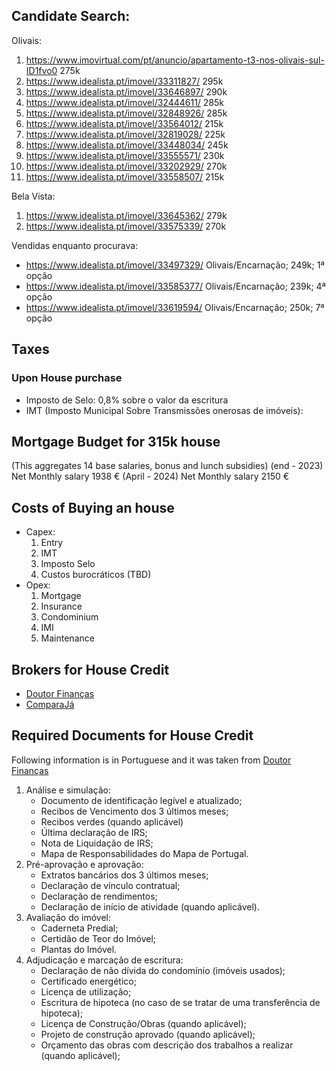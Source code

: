 ## Candidate Search:

Olivais:
1. https://www.imovirtual.com/pt/anuncio/apartamento-t3-nos-olivais-sul-ID1fvo0 275k
2. https://www.idealista.pt/imovel/33311827/ 295k
3. https://www.idealista.pt/imovel/33646897/ 290k
4. https://www.idealista.pt/imovel/32444611/ 285k
5. https://www.idealista.pt/imovel/32848926/ 285k
6. https://www.idealista.pt/imovel/33564012/ 215k
7. https://www.idealista.pt/imovel/32819028/ 225k
8. https://www.idealista.pt/imovel/33448034/ 245k
9. https://www.idealista.pt/imovel/33555571/ 230k
10. https://www.idealista.pt/imovel/33202929/ 270k
11. https://www.idealista.pt/imovel/33558507/ 215k

Bela Vista:
1. https://www.idealista.pt/imovel/33645362/ 279k
2. https://www.idealista.pt/imovel/33575339/ 270k

Vendidas enquanto procurava:
- https://www.idealista.pt/imovel/33497329/ Olivais/Encarnação; 249k; 1ª opção
- https://www.idealista.pt/imovel/33585377/ Olivais/Encarnação; 239k; 4ª opção
- https://www.idealista.pt/imovel/33619594/ Olivais/Encarnação; 250k; 7ª opção
## Taxes

### Upon House purchase

- Imposto de Selo: 0,8% sobre o valor da escritura
- IMT (Imposto Municipal Sobre Transmissões onerosas de imóveis):

## Mortgage Budget for 315k house

(This aggregates 14 base salaries, bonus and lunch subsidies)
(end - 2023) Net Monthly salary 1938 € 
(April - 2024) Net Monthly salary 2150 €

## Costs of Buying an house

- Capex:
	1. Entry
	2. IMT
	3. Imposto Selo
	4. Custos burocráticos (TBD)
- Opex:
	1. Mortgage
	2. Insurance
	3. Condominium
	4. IMI
	5. Maintenance
## Brokers for House Credit

- [Doutor Finanças](https://www.doutorfinancas.pt/melhor-proposta-credito-habitacao/?src=org.art.general)
- [ComparaJá](https://www.comparaja.pt/credito-habitacao/comprar-casa)

## Required Documents for House Credit

Following information is in Portuguese and it was taken from [Doutor Finanças](https://www.doutorfinancas.pt/creditos/credito-habitacao/vou-comprar-casa-quanto-tempo-demora-fazer-um-credito/)

1. Análise e simulação:
	- Documento de identificação legível e atualizado;
	- Recibos de Vencimento dos 3 últimos meses;
	- Recibos verdes (quando aplicável)
	- Última declaração de IRS;
	- Nota de Liquidação de IRS;
	- Mapa de Responsabilidades do Mapa de Portugal.
2.  Pré-aprovação e aprovação:
	- Extratos bancários dos 3 últimos meses;
	- Declaração de vínculo contratual;
	- Declaração de rendimentos;
	- Declaração de início de atividade (quando aplicável).
3. Avaliação do imóvel:
	- Caderneta Predial;
	- Certidão de Teor do Imóvel;
	- Plantas do Imóvel.
4. Adjudicação e marcação de escritura:
	- Declaração de não dívida do condomínio (imóveis usados);
	- Certificado energético;
	- Licença de utilização;
	- Escritura de hipoteca (no caso de se tratar de uma transferência de hipoteca);
	- Licença de Construção/Obras (quando aplicável);
	- Projeto de construção aprovado (quando aplicável);
	- Orçamento das obras com descrição dos trabalhos a realizar (quando aplicável);